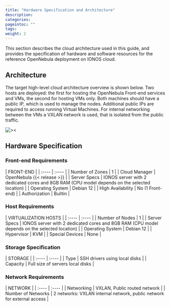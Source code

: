 ```yaml
---
title: "Hardware Specification and Architecture"
description:
categories:
pageintoc: ""
tags:
weight: 2
---
```



This section describes the cloud architecture used in this guide, and provides the specification of hardware and software resources for the reference OpenNebula deployment on IONOS cloud.

## Architecture

The target high-level cloud architecture overview is shown below. Two hosts are deployed: the first for hosting the OpenNebula Front-end services and VMs, the second for hosting VMs only. Both machines should have a public IP, which is used to manage the nodes. Additional public IPs are required to access running Virtual Machines. For internal networking between the VMs a VXLAN network is used, that is isolated from the public traffic.

![><][high-level]

[high-level]: /images/solutions/ionos/high-level-architecture.png

## Hardware Specification

### Front-end Requirements

| FRONT-END  |
| :---- | :---- |
| Number of Zones | 1 |
| Cloud Manager | OpenNebula {{< release >}} |
| Server Specs | IONOS server with 2 dedicated cores and 8GB RAM (CPU model depends on the selected location) |
| Operating System | Debian 12 |
| High Availability | No (1 Front-end) |
| Authorization | Builtin |


### Host Requirements

| VIRTUALIZATION HOSTS  |
| :---- | :---- |
| Number of Nodes | 1 |
| Server Specs | IONOS server with 2 dedicated cores and 8GB RAM (CPU model depends on the selected location) |
| Operating System | Debian 12 |
| Hypervisor | KVM |
| Special Devices | None |

### Storage Specification

| STORAGE   |
| :---- | :---- |
| Type | SSH drivers using local disks |
| Capacity | Full size of servers local disks |


### Network Requirements

| NETWORK   |
| :---- | :---- |
| Networking | VXLAN, Public routed network |
| Number of Networks | 2 networks: VXLAN  internal network, public network for external access |
